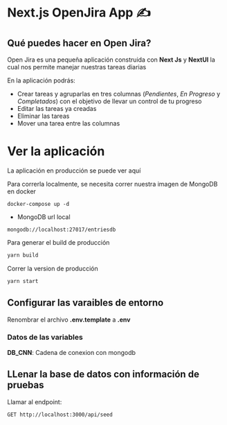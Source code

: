# Next.js OpenJira App ✍

## Qué puedes hacer en Open Jira?

Open Jira es una pequeña aplicación construida con __Next Js__ y __NextUI__ la cual nos permite manejar nuestras tareas diarias 

En la aplicación podrás:
- Crear tareas y agruparlas en tres columnas (_Pendientes_, _En Progreso_ y _Completados_) con el objetivo de llevar un control de tu progreso
- Editar las tareas ya creadas
- Eliminar las tareas
- Mover una tarea entre las columnas

# Ver la aplicación

La aplicación en producción se puede ver aquí

Para correrla localmente, se necesita correr nuestra imagen de MongoDB en docker

```
docker-compose up -d
```

* MongoDB url local

```
mongodb://localhost:27017/entriesdb
```


Para generar el build de producción

```bash
yarn build
```

Correr la version de producción

```bash
yarn start
```

## Configurar las varaibles de entorno

Renombrar el archivo __.env.template__ a __.env__

### Datos de las variables

__DB_CNN__: Cadena de conexion con mongodb

## LLenar la base de datos con información de pruebas

Llamar al endpoint:
```
GET http://localhost:3000/api/seed
```